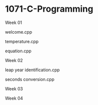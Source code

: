 # 1071-C-Programming

Week 01

welcome.cpp

temperature.cpp

equation.cpp


Week 02

leap year identification.cpp

seconds conversion.cpp

Week 03


Week 04
